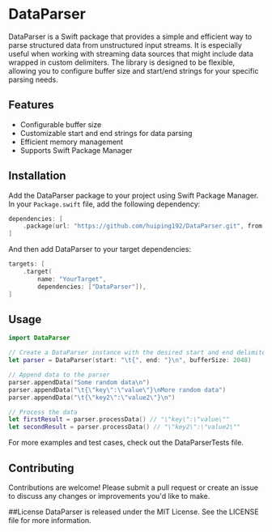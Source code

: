 # DataParser

DataParser is a Swift package that provides a simple and efficient way to parse structured data from unstructured input streams. It is especially useful when working with streaming data sources that might include data wrapped in custom delimiters. The library is designed to be flexible, allowing you to configure buffer size and start/end strings for your specific parsing needs.

## Features

- Configurable buffer size
- Customizable start and end strings for data parsing
- Efficient memory management
- Supports Swift Package Manager

## Installation

Add the DataParser package to your project using Swift Package Manager. In your `Package.swift` file, add the following dependency:

```swift
dependencies: [
    .package(url: "https://github.com/huiping192/DataParser.git", from: "0.0.1"),
]
```

And then add DataParser to your target dependencies:

```swift
targets: [
    .target(
        name: "YourTarget",
        dependencies: ["DataParser"]),
]
```

## Usage

```swift
import DataParser

// Create a DataParser instance with the desired start and end delimiters and buffer size
let parser = DataParser(start: "\t{", end: "}\n", bufferSize: 2048)

// Append data to the parser
parser.appendData("Some random data\n")
parser.appendData("\t{\"key\":\"value\"}\nMore random data")
parser.appendData("\t{\"key2\":\"value2\"}\n")

// Process the data
let firstResult = parser.processData() // "\"key\":\"value\""
let secondResult = parser.processData() // "\"key2\":\"value2\""
```

For more examples and test cases, check out the DataParserTests file.

## Contributing

Contributions are welcome! Please submit a pull request or create an issue to discuss any changes or improvements you'd like to make.

##License
DataParser is released under the MIT License. See the LICENSE file for more information.


